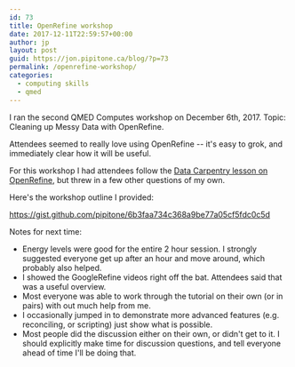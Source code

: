 ```yaml
---
id: 73
title: OpenRefine workshop
date: 2017-12-11T22:59:57+00:00
author: jp
layout: post
guid: https://jon.pipitone.ca/blog/?p=73
permalink: /openrefine-workshop/
categories:
  - computing skills
  - qmed
---
```

I ran the second QMED Computes workshop on December 6th, 2017. Topic: Cleaning up Messy Data with OpenRefine.

Attendees seemed to really love using OpenRefine -- it's easy to grok, and immediately clear how it will be useful.

For this workshop I had attendees follow the <a href="http://www.datacarpentry.org/OpenRefine-ecology-lesson">Data Carpentry lesson on OpenRefine</a>, but threw in a few other questions of my own.

Here's the workshop outline I provided:

<a href="https://gist.github.com/pipitone/6b3faa734c368a9be77a05cf5fdc0c5d">https://gist.github.com/pipitone/6b3faa734c368a9be77a05cf5fdc0c5d</a>

Notes for next time:
<ul>
 	<li>Energy levels were good for the entire 2 hour session. I strongly suggested everyone get up after an hour and move around, which probably also helped.</li>
 	<li>I showed the GoogleRefine videos right off the bat. Attendees said that was a useful overview.</li>
 	<li>Most everyone was able to work through the tutorial on their own (or in pairs) with out much help from me.</li>
 	<li>I occasionally jumped in to demonstrate more advanced features (e.g. reconciling, or scripting) just show what is possible.</li>
 	<li>Most people did the discussion either on their own, or didn't get to it. I should explicitly make time for discussion questions, and tell everyone ahead of time I'll be doing that.</li>
</ul>